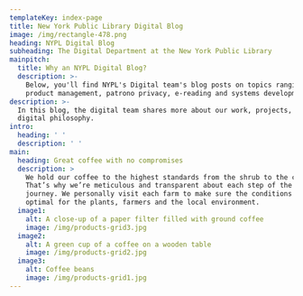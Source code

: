 ```yaml
---
templateKey: index-page
title: New York Public Library Digital Blog
image: /img/rectangle-478.png
heading: NYPL Digital Blog
subheading: The Digital Department at the New York Public Library
mainpitch:
  title: Why an NYPL Digital Blog?
  description: >-
    Below, you'll find NYPL's Digital team's blog posts on topics ranging from
    product management, patrono privacy, e-reading and systems development. 
description: >-
  In this blog, the digital team shares more about our work, projects, and
  digital philosophy.
intro:
  heading: ' '
  description: ' '
main:
  heading: Great coffee with no compromises
  description: >
    We hold our coffee to the highest standards from the shrub to the cup.
    That’s why we’re meticulous and transparent about each step of the coffee’s
    journey. We personally visit each farm to make sure the conditions are
    optimal for the plants, farmers and the local environment.
  image1:
    alt: A close-up of a paper filter filled with ground coffee
    image: /img/products-grid3.jpg
  image2:
    alt: A green cup of a coffee on a wooden table
    image: /img/products-grid2.jpg
  image3:
    alt: Coffee beans
    image: /img/products-grid1.jpg
---
```


